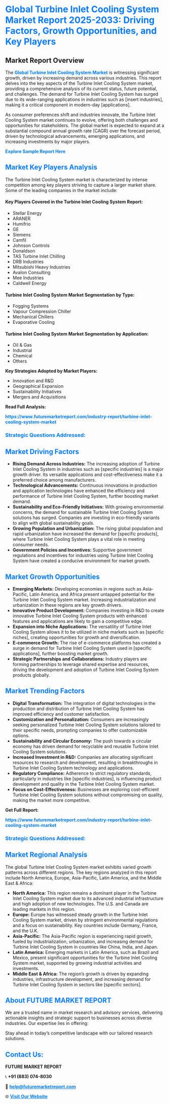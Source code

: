 <h1 style="color: #007BFF;">Global Turbine Inlet Cooling System Market Report 2025-2033: Driving Factors, Growth Opportunities, and Key Players</h1>

<section id="overview">
<h2>Market Report Overview</h2>
<p>The <a href="https://www.futuremarketreport.com/industry-report/turbine-inlet-cooling-system-market" style="color: #007BFF; text-decoration: none;"><strong>Global Turbine Inlet Cooling System Market</strong></a> is witnessing significant growth, driven by increasing demand across various industries. This report delves into the key aspects of the Turbine Inlet Cooling System market, providing a comprehensive analysis of its current status, future potential, and challenges. The demand for Turbine Inlet Cooling System has surged due to its wide-ranging applications in industries such as [insert industries], making it a critical component in modern-day [applications].</p>
<p>As consumer preferences shift and industries innovate, the Turbine Inlet Cooling System market continues to evolve, offering both challenges and opportunities for stakeholders. The global market is expected to expand at a substantial compound annual growth rate (CAGR) over the forecast period, driven by technological advancements, emerging applications, and increasing investments by major players.</p>
</section>

<section id="overview">
<p><a href="https://www.futuremarketreport.com/request-sample/reportId=92148" style="color: #007BFF; text-decoration: none;"><strong>Explore Sample Report Here</strong></a></p>
</section>

<section id="key-players">
<h2 style="color: #007BFF;">Market Key Players Analysis</h2>
<p>The Turbine Inlet Cooling System market is characterized by intense competition among key players striving to capture a larger market share. Some of the leading companies in the market include:</p>
<h4>Key Players Covered in the Turbine Inlet Cooling System Report:</h4>
<ul><li>Stellar Energy</li><li>ARANER</li><li>Humifrio</li><li>GE</li><li>Siemens</li><li>Camfil</li><li>Johnson Controls</li><li>Donaldson</li><li>TAS Turbine Inlet Chilling</li><li>DRB Industries</li><li>Mitsubishi Heavy Industries</li><li>Avalon Consulting</li><li>Mee Industries</li><li>Caldwell Energy</li></ul>
<h4>Turbine Inlet Cooling System Market Segmentation by Type:</h4>
<ul><li>Fogging Systems</li><li>Vapour Compression Chiller</li><li>Mechanical Chillers</li><li>Evaporative Cooling</li></ul>

<h4>Turbine Inlet Cooling System Market Segmentation by Application:</h4>
<ul><li>Oil &amp; Gas</li><li>Industrial</li><li>Chemical</li><li>Others</li></ul>
<p><strong>Key Strategies Adopted by Market Players:</strong></p>
<ul>
<li>Innovation and R&D</li>
<li>Geographical Expansion</li>
<li>Sustainability Initiatives</li>
<li>Mergers and Acquisitions</li>
</ul>
</section>

<section>
<p><strong>Read Full Analysis: </strong></p><a href="https://www.futuremarketreport.com/industry-report/turbine-inlet-cooling-system-market" style="color: #007BFF; text-decoration: none;"><strong>https://www.futuremarketreport.com/industry-report/turbine-inlet-cooling-system-market</strong></a>
<h3 style="color: #007BFF;">Strategic Questions Addressed:</h3>
</section>

<section id="driving-factors">
<h2 style="color: #007BFF;">Market Driving Factors</h2>
<ul>
<li><strong>Rising Demand Across Industries:</strong> The increasing adoption of Turbine Inlet Cooling System in industries such as [specific industries] is a major growth driver. Its versatile applications and cost-effectiveness make it a preferred choice among manufacturers.</li>
<li><strong>Technological Advancements:</strong> Continuous innovations in production and application technologies have enhanced the efficiency and performance of Turbine Inlet Cooling System, further boosting market demand.</li>
<li><strong>Sustainability and Eco-Friendly Initiatives:</strong> With growing environmental concerns, the demand for sustainable Turbine Inlet Cooling System solutions has surged. Companies are investing in eco-friendly variants to align with global sustainability goals.</li>
<li><strong>Growing Population and Urbanization:</strong> The rising global population and rapid urbanization have increased the demand for [specific products], where Turbine Inlet Cooling System plays a vital role in meeting consumer needs.</li>
<li><strong>Government Policies and Incentives:</strong> Supportive government regulations and incentives for industries using Turbine Inlet Cooling System have created a conducive environment for market growth.</li>
</ul>
</section>

<section id="growth-opportunities">
<h2 style="color: #007BFF;">Market Growth Opportunities</h2>
<ul>
<li><strong>Emerging Markets:</strong> Developing economies in regions such as Asia-Pacific, Latin America, and Africa present untapped potential for the Turbine Inlet Cooling System market. Increasing industrialization and urbanization in these regions are key growth drivers.</li>
<li><strong>Innovative Product Development:</strong> Companies investing in R&D to create innovative Turbine Inlet Cooling System products with enhanced features and applications are likely to gain a competitive edge.</li>
<li><strong>Expansion into Niche Applications:</strong> The versatility of Turbine Inlet Cooling System allows it to be utilized in niche markets such as [specific niches], creating opportunities for growth and diversification.</li>
<li><strong>E-commerce Growth:</strong> The rise of e-commerce platforms has created a surge in demand for Turbine Inlet Cooling System used in [specific applications], further boosting market growth.</li>
<li><strong>Strategic Partnerships and Collaborations:</strong> Industry players are forming partnerships to leverage shared expertise and resources, driving the development and adoption of Turbine Inlet Cooling System products globally.</li>
</ul>
</section>

<section id="trending-factors">
<h2 style="color: #007BFF;">Market Trending Factors</h2>
<ul>
<li><strong>Digital Transformation:</strong> The integration of digital technologies in the production and distribution of Turbine Inlet Cooling System has improved efficiency and customer satisfaction.</li>
<li><strong>Customization and Personalization:</strong> Consumers are increasingly seeking personalized Turbine Inlet Cooling System solutions tailored to their specific needs, prompting companies to offer customizable options.</li>
<li><strong>Sustainability and Circular Economy:</strong> The push towards a circular economy has driven demand for recyclable and reusable Turbine Inlet Cooling System solutions.</li>
<li><strong>Increased Investment in R&D:</strong> Companies are allocating significant resources to research and development, resulting in breakthroughs in Turbine Inlet Cooling System technology and applications.</li>
<li><strong>Regulatory Compliance:</strong> Adherence to strict regulatory standards, particularly in industries like [specific industries], is influencing product development and quality in the Turbine Inlet Cooling System market.</li>
<li><strong>Focus on Cost-Effectiveness:</strong> Businesses are exploring cost-efficient Turbine Inlet Cooling System solutions without compromising on quality, making the market more competitive.</li>
</ul>
</section>

<section>
<p><strong>Get Full Report: </strong></p><a href="https://www.futuremarketreport.com/industry-report/turbine-inlet-cooling-system-market" style="color: #007BFF; text-decoration: none;"><strong>https://www.futuremarketreport.com/industry-report/turbine-inlet-cooling-system-market</strong></a>
<h3 style="color: #007BFF;">Strategic Questions Addressed:</h3>
</section>


<section id="regional-analysis">
<h2 style="color: #007BFF;">Market Regional Analysis</h2>
<p>The global Turbine Inlet Cooling System market exhibits varied growth patterns across different regions. The key regions analyzed in this report include North America, Europe, Asia-Pacific, Latin America, and the Middle East & Africa:</p>
<ul>
<li><strong>North America:</strong> This region remains a dominant player in the Turbine Inlet Cooling System market due to its advanced industrial infrastructure and high adoption of new technologies. The U.S. and Canada are leading markets in this region.</li>
<li><strong>Europe:</strong> Europe has witnessed steady growth in the Turbine Inlet Cooling System market, driven by stringent environmental regulations and a focus on sustainability. Key countries include Germany, France, and the U.K.</li>
<li><strong>Asia-Pacific:</strong> The Asia-Pacific region is experiencing rapid growth, fueled by industrialization, urbanization, and increasing demand for Turbine Inlet Cooling System in countries like China, India, and Japan.</li>
<li><strong>Latin America:</strong> Emerging markets in Latin America, such as Brazil and Mexico, present significant opportunities for the Turbine Inlet Cooling System market, supported by growing industrial activities and investments.</li>
<li><strong>Middle East & Africa:</strong> The region’s growth is driven by expanding industries, infrastructure development, and increasing demand for Turbine Inlet Cooling System in sectors like [specific sectors].</li>
</ul>
</section>

<footer>
<h2 style="color: #007BFF;">About FUTURE MARKET REPORT</h2>
<p>We are a trusted name in market research and advisory services, delivering actionable insights and strategic support to businesses across diverse industries. Our expertise lies in offering:</p>

<p>Stay ahead in today’s competitive landscape with our tailored research solutions.</p>

<h2 style="color: #007BFF;">Contact Us:</h2>
<p><strong>FUTURE MARKET REPORT</strong></p>
<p>📞 <strong>+91 (883) 074-8030</strong></p>
<p>📧 <strong><a href="mailto:help@futuremarketreport.com" style="color: #007BFF;">help@futuremarketreport.com</a></strong></p>
<p>🌐 <strong><a href="https://www.futuremarketreport.com/" style="color: #007BFF;">Visit Our Website</a></strong></p>
</footer>